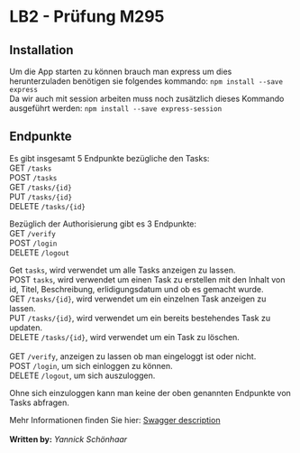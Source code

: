 # LB2 - Prüfung M295

## Installation
Um die App starten zu können brauch man express um dies herunterzuladen benötigen sie folgendes kommando: `npm install --save express` <br>
Da wir auch mit session arbeiten muss noch zusätzlich dieses Kommando ausgeführt werden: `npm install --save express-session`

## Endpunkte
Es gibt insgesamt 5 Endpunkte bezügliche den Tasks: <br>
    GET `/tasks` <br>
    POST `/tasks` <br>
    GET `/tasks/{id}` <br>
    PUT `/tasks/{id}` <br>
    DELETE `/tasks/{id}` <br>

Bezüglich der Authorisierung gibt es 3 Endpunkte: <br>
    GET `/verify` <br>
    POST `/login` <br>
    DELETE `/logout` <br>

Get `tasks`, wird verwendet um alle Tasks anzeigen zu lassen. <br>
POST `tasks`, wird verwendet um einen Task zu erstellen mit den Inhalt von id, Titel, Beschreibung, erlidigungsdatum und ob es gemacht wurde. <br>
GET `/tasks/{id}`, wird verwendet um ein einzelnen Task anzeigen zu lassen. <br>
PUT `/tasks/{id}`, wird verwendet um ein bereits bestehendes Task zu updaten. <br>
DELETE `/tasks/{id}`, wird verwendet um ein Task zu löschen. <br>
<br>
GET `/verify`, anzeigen zu lassen ob man eingeloggt ist oder nicht. <br>
POST `/login`, um sich einloggen zu können. <br>
DELETE `/logout`, um sich auszuloggen. <br>

Ohne sich einzuloggen kann man keine der oben genannten Endpunkte von Tasks abfragen.

Mehr Informationen finden Sie hier: [Swagger description](./swagger-description.yaml) <br>
<br>
<b>Written by:</b> <i>Yannick Schönhaar</i>